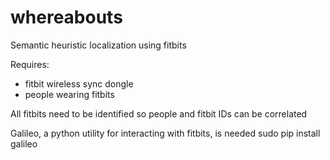 whereabouts
===========

Semantic heuristic localization using fitbits

Requires:
 * fitbit wireless sync dongle
 * people wearing fitbits

All fitbits need to be identified so people and fitbit IDs can be correlated

Galileo, a python utility for interacting with fitbits, is needed
    sudo pip install galileo
    
